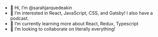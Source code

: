 - 👋 Hi, I’m @sarahjarquedeakin
- 👀 I’m interested in React, JavaScript, CSS, and Gatsby! I also have a podcast.
- 🌱 I’m currently learning more about React, Redux, Typescript
- 💞️ I’m looking to collaborate on literally everything!

<!---
sarahjarquedeakin/sarahjarquedeakin is a ✨ special ✨ repository because its `README.md` (this file) appears on your GitHub profile.
You can click the Preview link to take a look at your changes.
--->
